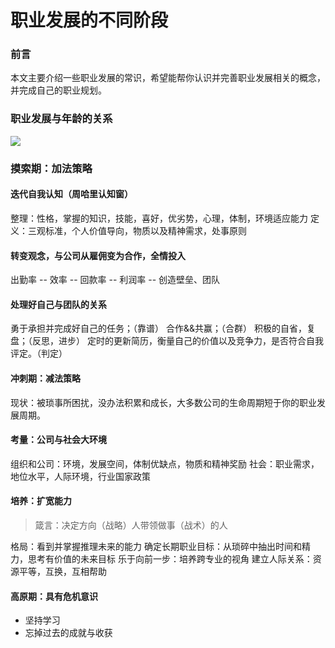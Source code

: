 # 职业发展的不同阶段

### 前言

本文主要介绍一些职业发展的常识，希望能帮你认识并完善职业发展相关的概念，并完成自己的职业规划。

### 职业发展与年龄的关系

![](https://cdn.jsdelivr.net/gh/BestDingSheng/ImgHosting/Deson-PIC/20201107133738.png)

### 摸索期：加法策略

#### 迭代自我认知（周哈里认知窗）

整理：性格，掌握的知识，技能，喜好，优劣势，心理，体制，环境适应能力
定义：三观标准，个人价值导向，物质以及精神需求，处事原则

#### 转变观念，与公司从雇佣变为合作，全情投入

出勤率 -- 效率 --  回款率 -- 利润率 -- 创造壁垒、团队

#### 处理好自己与团队的关系

勇于承担并完成好自己的任务；（靠谱）
合作&&共赢；（合群）
积极的自省，复盘；（反思，进步）
定时的更新简历，衡量自己的价值以及竞争力，是否符合自我评定。（判定）

#### 冲刺期：减法策略

现状：被琐事所困扰，没办法积累和成长，大多数公司的生命周期短于你的职业发展周期。

#### 考量：公司与社会大环境

组织和公司：环境，发展空间，体制优缺点，物质和精神奖励
社会：职业需求，地位水平，人际环境，行业国家政策

#### 培养：扩宽能力

>箴言：决定方向（战略）人带领做事（战术）的人

格局：看到并掌握推理未来的能力
确定长期职业目标：从琐碎中抽出时间和精力，思考有价值的未来目标
乐于向前一步：培养跨专业的视角
建立人际关系：资源平等，互换，互相帮助

#### 高原期：具有危机意识

- 坚持学习
- 忘掉过去的成就与收获